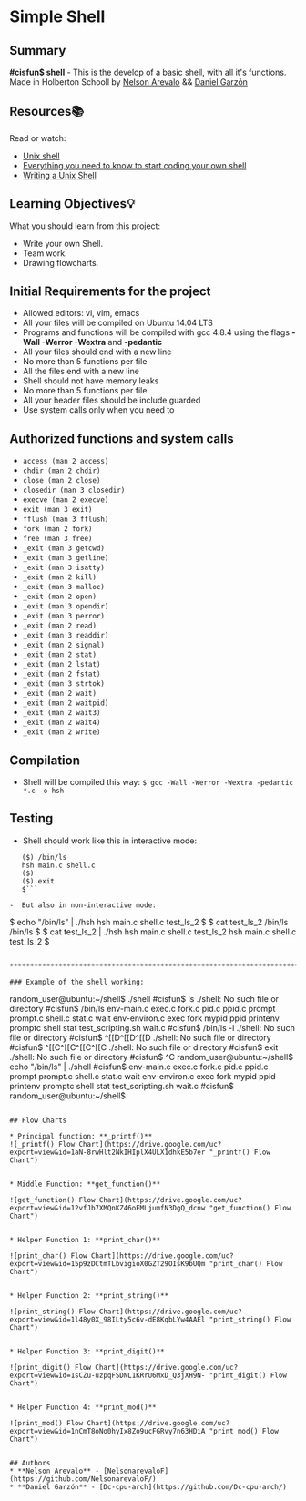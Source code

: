 # Simple Shell

## Summary

**#cisfun$ shell** - This is the develop of a basic shell, with all it's functions. 
Made in Holberton Schooll by [Nelson Arevalo](https://github.com/NelsonarevaloF) && [Daniel Garzón](https://github.com/Dc-cpu-arch)


## Resources:books:
Read or watch:
* [Unix shell](https://intranet.hbtn.io/rltoken/RsZhUQ_26du3YUYKXO3gXA)
* [Everything you need to know to start coding your own shell](https://intranet.hbtn.io/rltoken/NLmjz6DsgyNjdD7GwL6VRA)
* [Writing a Unix Shell](https://indradhanush.github.io/blog/writing-a-unix-shell-part-1/)

## Learning Objectives:bulb:
What you should learn from this project:

* Write your own Shell.
* Team work.
* Drawing flowcharts.

## Initial Requirements for the project

  - Allowed editors: vi, vim, emacs
  - All your files will be compiled on Ubuntu 14.04 LTS
  - Programs and functions will be compiled with gcc 4.8.4 using the flags **-Wall -Werror -Wextra** and **-pedantic**
  - All your files should end with a new line
   - No more than 5 functions per file
  - All the files end with a new line
  - Shell should not have memory leaks
  - No more than 5 functions per file
  - All your header files should be include guarded
  - Use system calls only when you need to

## Authorized functions and system calls

  - `access (man 2 access)`
  - `chdir (man 2 chdir)`
  - `close (man 2 close)`
  - `closedir (man 3 closedir)`
  - `execve (man 2 execve)`
  - `exit (man 3 exit)`
  - `fflush (man 3 fflush)`
  - `fork (man 2 fork)`
  - `free (man 3 free)`
  - `_exit (man 3 getcwd)`
  - `_exit (man 3 getline)`
  - `_exit (man 3 isatty)`
  - `_exit (man 2 kill)`
  - `_exit (man 3 malloc)`
  - `_exit (man 2 open)`
  - `_exit (man 3 opendir)`
  - `_exit (man 3 perror)`
  - `_exit (man 2 read)`
  - `_exit (man 3 readdir)`
  - `_exit (man 2 signal)`
  - `_exit (man 2 stat)`
  - `_exit (man 2 lstat)`
  - `_exit (man 2 fstat)`
  - `_exit (man 3 strtok)`
  - `_exit (man 2 wait)`
  - `_exit (man 2 waitpid)`
  - `_exit (man 2 wait3)`
  - `_exit (man 2 wait4)`
  - `_exit (man 2 write)`

## Compilation
  -  Shell will be compiled this way:
  ```$ gcc -Wall -Werror -Wextra -pedantic *.c -o hsh```

## Testing
  -  Shell should work like this in interactive mode:
  ```$ ./hsh
     ($) /bin/ls
     hsh main.c shell.c
     ($)
     ($) exit
     $```

  -  But also in non-interactive mode:
  ```
  $ echo "/bin/ls" | ./hsh
  hsh main.c shell.c test_ls_2
  $
  $ cat test_ls_2
  /bin/ls
  /bin/ls
  $
  $ cat test_ls_2 | ./hsh
  hsh main.c shell.c test_ls_2
  hsh main.c shell.c test_ls_2
  $
  ```

*******************************************************************************

### Example of the shell working:
```
random_user@ubuntu:~/shell$ ./shell
#cisfun$ ls
./shell: No such file or directory
#cisfun$ /bin/ls
env-main.c  exec.c  fork.c  pid.c  ppid.c    prompt   prompt.c  shell.c  stat.c         wait
env-environ.c  exec    fork    mypid   ppid   printenv  promptc  shell     stat test_scripting.sh  wait.c
#cisfun$ /bin/ls -l
./shell: No such file or directory
#cisfun$ ^[[D^[[D^[[D
./shell: No such file or directory
#cisfun$ ^[[C^[[C^[[C^[[C
./shell: No such file or directory
#cisfun$ exit
./shell: No such file or directory
#cisfun$ ^C
random_user@ubuntu:~/shell$ echo "/bin/ls" | ./shell
#cisfun$ env-main.c  exec.c  fork.c  pid.c  ppid.c    prompt   prompt.c  shell.c stat.c         wait
env-environ.c  exec    fork    mypid   ppid   printenv  promptc  shell     stat test_scripting.sh  wait.c
#cisfun$ random_user@ubuntu:~/shell$
```

## Flow Charts

* Principal function: **_printf()**
![_printf() Flow Chart](https://drive.google.com/uc?export=view&id=1aN-8rwHlt2NkIHIplX4ULX1dhkE5b7er "_printf() Flow Chart")


* Middle Function: **get_function()**

![get_function() Flow Chart](https://drive.google.com/uc?export=view&id=12vfJb7XMQnKZ46oEMLjumfN3DgQ_dcnw "get_function() Flow Chart")


* Helper Function 1: **print_char()**

![print_char() Flow Chart](https://drive.google.com/uc?export=view&id=15p9zDCtmTLbvigioX0GZT29OIsK9bUQm "print_char() Flow Chart")


* Helper Function 2: **print_string()**

![print_string() Flow Chart](https://drive.google.com/uc?export=view&id=1l48y0X_98ILty5c6v-dE8KqbLYw4AAEl "print_string() Flow Chart")


* Helper Function 3: **print_digit()**

![print_digit() Flow Chart](https://drive.google.com/uc?export=view&id=1sCZu-uzpqFSDNL1KRrU6MxD_Q3jXH9N- "print_digit() Flow Chart")


* Helper Function 4: **print_mod()**

![print_mod() Flow Chart](https://drive.google.com/uc?export=view&id=1nCmT8oNo0hyIx8Zo9ucFGRvy7n63HDiA "print_mod() Flow Chart")


## Authors
* **Nelson Arevalo** - [NelsonarevaloF](https://github.com/NelsonarevaloF/)
* **Daniel Garzón** - [Dc-cpu-arch](https://github.com/Dc-cpu-arch/)